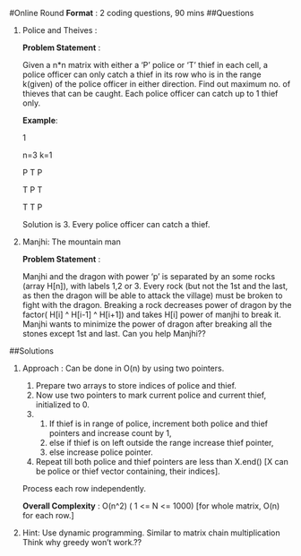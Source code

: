 #Online Round
**Format** : 2 coding questions, 90 mins
##Questions
1. Police and Theives :
    
    **Problem Statement** : 
    
    Given a n*n matrix with either a ‘P’ police or ‘T’ thief in each cell, a police officer can only catch a thief in its row who is in the range k(given) of the police officer in either direction.
    Find out maximum no. of thieves that can be caught.
    Each police officer can catch up to 1 thief only.
    
    **Example**:
      
      1 
      
      n=3 k=1
      
      P T P
      
      T P T
      
      T T P
    
    Solution is 3. Every police officer can catch a thief.
    
2. Manjhi: The mountain man
    
    **Problem Statement** :
      
      Manjhi and the dragon with power ‘p’ is separated by an some rocks (array H[n]), with labels 1,2 or 3. 
      Every rock (but not the 1st and the last, as then the dragon will be able to attack the village) must be broken to fight with the dragon. 
      Breaking a rock decreases power of dragon by the factor( H[i] ^ H[i-1] ^ H[i+1]) and takes H[i] power of manjhi to break it. Manjhi wants to minimize the power of dragon after breaking all the stones except 1st and last. Can you help Manjhi??

##Solutions
1. Approach : Can be done in O(n) by using two pointers. 
    1. Prepare two arrays to store indices of police and thief. 
    2. Now use two pointers to mark current police and current thief, initialized to 0. 
    3. 
        1. If thief is in range of police, increment both police and thief pointers and increase count by 1,
        2. else if thief is on left outside the range increase thief pointer, 
        3. else increase police pointer. 
    4. Repeat till both police and thief pointers are less than X.end() [X can be police or thief vector containing, their indices].

    Process each row independently.
    
    **Overall Complexity** : O(n^2) ( 1 <= N <= 1000) [for whole matrix, O(n) for each row.]
2. Hint: 
    Use dynamic programming. Similar to matrix chain multiplication
    Think why greedy won’t work.??
